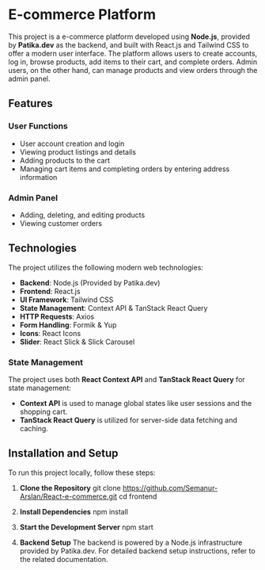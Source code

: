 # E-commerce Platform

This project is a e-commerce platform developed using **Node.js**, provided by **Patika.dev** as the backend, and built with React.js and Tailwind CSS to offer a modern user interface. The platform allows users to create accounts, log in, browse products, add items to their cart, and complete orders. Admin users, on the other hand, can manage products and view orders through the admin panel.

## Features

### User Functions
- User account creation and login
- Viewing product listings and details
- Adding products to the cart
- Managing cart items and completing orders by entering address information

### Admin Panel
- Adding, deleting, and editing products
- Viewing customer orders

## Technologies

The project utilizes the following modern web technologies:

- **Backend**: Node.js (Provided by Patika.dev)
- **Frontend**: React.js
- **UI Framework**: Tailwind CSS
- **State Management**: Context API & TanStack React Query
- **HTTP Requests**: Axios
- **Form Handling**: Formik & Yup
- **Icons**: React Icons
- **Slider**: React Slick & Slick Carousel

### State Management
The project uses both **React Context API** and **TanStack React Query** for state management:
- **Context API** is used to manage global states like user sessions and the shopping cart.
- **TanStack React Query** is utilized for server-side data fetching and caching.

## Installation and Setup

To run this project locally, follow these steps:

1. **Clone the Repository**
    git clone https://github.com/Semanur-Arslan/React-e-commerce.git
    cd frontend

2. **Install Dependencies**
    npm install

3. **Start the Development Server**
    npm start

4. **Backend Setup**
   The backend is powered by a Node.js infrastructure provided by Patika.dev. For detailed backend setup instructions, refer to the related documentation.




